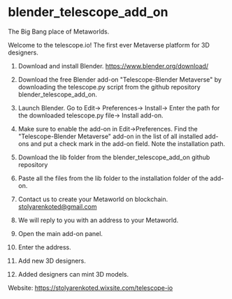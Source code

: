 # blender_telescope_add_on

The Big Bang place of Metaworlds.

Welcome to the telescope.io! The first ever Metaverse platform for 3D designers.


1. Download and install Blender.
  https://www.blender.org/download/

2. Download the free Blender add-on "Telescope-Blender Metaverse" by downloading the telescope.py script from 
the github repository blender_telescope_add_on.

3. Launch Blender. Go to Edit-> Preferences-> Install-> Enter the path for the downloaded telescope.py file-> Install add-on.

4. Make sure to enable the add-on in Edit->Preferences. Find the "Telescope-Blender Metaverse" add-on in the list of all installed add-ons and put a check mark in the add-on field. Note the installation path.

5. Download the lib folder from the blender_telescope_add_on github repository

6. Paste all the files from the lib folder to the installation folder of the add-on.

7. Contact us to create your Metaworld on blockchain.
stolyarenkoted@gmail.com

8. We will reply to you with an address to your Metaworld.

9. Open the main add-on panel. 

10. Enter the address.

7. Add new 3D designers.

8. Added designers can mint 3D models.

Website:
https://stolyarenkoted.wixsite.com/telescope-io
